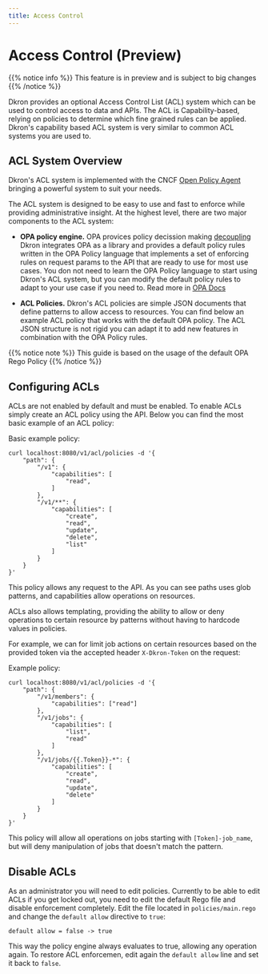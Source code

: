 ```yaml
---
title: Access Control
---
```


# Access Control (Preview)

{{% notice info %}}
This feature is in preview and is subject to big changes
{{% /notice %}}

Dkron provides an optional Access Control List (ACL) system which can be used to control access to data and APIs. The ACL is Capability-based, relying on policies to determine which fine grained rules can be applied. Dkron's capability based ACL system is very similar to common ACL systems you are used to.

## ACL System Overview

Dkron's ACL system is implemented with the CNCF [Open Policy Agent](https://www.openpolicyagent.org/) bringing a powerful system to suit your needs.

The ACL system is designed to be easy to use and fast to enforce while providing administrative insight. At the highest level, there are two major components to the ACL system:

* **OPA policy engine.** OPA provices policy decission making [decoupling](https://www.openpolicyagent.org/docs/latest/philosophy/#policy-decoupling) Dkron integrates OPA as a library and provides a default policy rules written in the OPA Policy language that implements a set of enforcing rules on request params to the API that are ready to use for most use cases. You don not need to learn the OPA Policy language to start using Dkron's ACL system, but you can modify the default policy rules to adapt to your use case if you need to. Read more in [OPA Docs](https://www.openpolicyagent.org/docs/latest/)

* **ACL Policies.** Dkron's ACL policies are simple JSON documents that define patterns to allow access to resources. You can find below an example ACL policy that works with the default OPA policy. The ACL JSON structure is not rigid you can adapt it to add new features in combination with the OPA Policy rules.

{{% notice note %}}
This guide is based on the usage of the default OPA Rego Policy
{{% /notice %}}

## Configuring ACLs

ACLs are not enabled by default and must be enabled. To enable ACLs simply create an ACL policy using the API. Below you can find the most basic example of an ACL policy:

Basic example policy:
```
curl localhost:8080/v1/acl/policies -d '{
    "path": {
        "/v1": {
            "capabilities": [
                "read",
            ]
        },
        "/v1/**": {
            "capabilities": [
                "create",
                "read",
                "update",
                "delete",
                "list"
            ]
        }
    }
}'
```

This policy allows any request to the API. As you can see paths uses glob patterns, and capabilities allow operations on resources.

ACLs also allows templating, providing the ability to allow or deny operations to certain resource by patterns without having to hardcode values in policies.

For example, we can for limit job actions on certain resources based on the provided token via the accepted header `X-Dkron-Token` on the request:

Example policy:
```
curl localhost:8080/v1/acl/policies -d '{
    "path": {
        "/v1/members": {
            "capabilities": ["read"]
        },
        "/v1/jobs": {
            "capabilities": [
                "list",
                "read"
            ]
        },
        "/v1/jobs/{{.Token}}-*": {
            "capabilities": [
                "create",
                "read",
                "update",
                "delete"
            ]
        }
    }
}'
```

This policy will allow all operations on jobs starting with `[Token]-job_name`, but will deny manipulation of jobs that doesn't match the pattern.

## Disable ACLs

As an administrator you will need to edit policies. Currently to be able to edit ACLs if you get locked out, you need to edit the default Rego file and disable enforcement completely. Edit the file located in `policies/main.rego` and change the `default allow` directive to `true`:

```
default allow = false -> true
```

This way the policy engine always evaluates to true, allowing any operation again. To restore ACL enforcemen, edit again the `default allow` line and set it back to `false`.
